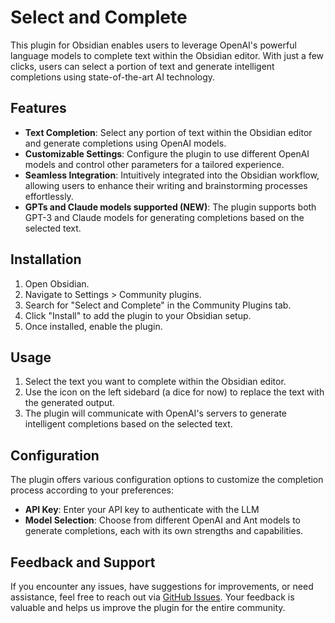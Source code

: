 # Select and Complete

This plugin for Obsidian enables users to leverage OpenAI's powerful language models to complete text within the Obsidian editor. With just a few clicks, users can select a portion of text and generate intelligent completions using state-of-the-art AI technology.

## Features

- **Text Completion**: Select any portion of text within the Obsidian editor and generate completions using OpenAI models.
- **Customizable Settings**: Configure the plugin to use different OpenAI models and control other parameters for a tailored experience.
- **Seamless Integration**: Intuitively integrated into the Obsidian workflow, allowing users to enhance their writing and brainstorming processes effortlessly.
- **GPTs and Claude models supported (NEW)**: The plugin supports both GPT-3 and Claude models for generating completions based on the selected text.

## Installation

1. Open Obsidian.
2. Navigate to Settings > Community plugins.
3. Search for "Select and Complete" in the Community Plugins tab.
4. Click "Install" to add the plugin to your Obsidian setup.
5. Once installed, enable the plugin.

## Usage

1. Select the text you want to complete within the Obsidian editor.
2. Use the icon on the left sidebard (a dice for now) to replace the text with the generated output.
3. The plugin will communicate with OpenAI's servers to generate intelligent completions based on the selected text.

## Configuration

The plugin offers various configuration options to customize the completion process according to your preferences:

- **API Key**: Enter your API key to authenticate with the LLM
- **Model Selection**: Choose from different OpenAI and Ant models to generate completions, each with its own strengths and capabilities.

## Feedback and Support

If you encounter any issues, have suggestions for improvements, or need assistance, feel free to reach out via [GitHub Issues](https://github.com/macro21KGB/select-and-complete/issues). Your feedback is valuable and helps us improve the plugin for the entire community.
